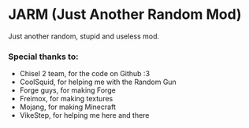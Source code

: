 # JARM (Just Another Random Mod)
Just another random, stupid and useless mod.

### Special thanks to:
+ Chisel 2 team, for the code on Github :3
+ CoolSquid, for helping me with the Random Gun
+ Forge guys, for making Forge
+ Freimox, for making textures
+ Mojang, for making Minecraft
+ VikeStep, for helping me here and there